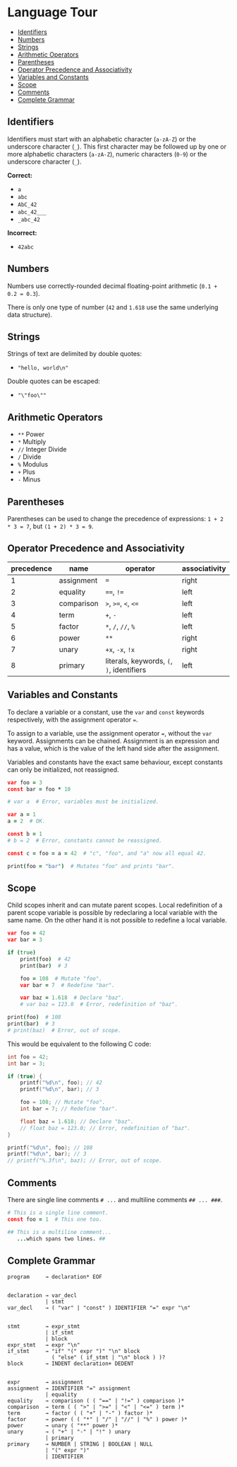 # Language Tour

- [Identifiers](#identifiers)
- [Numbers](#numbers)
- [Strings](#strings)
- [Arithmetic Operators](#arithmetic-operators)
- [Parentheses](#parentheses)
- [Operator Precedence and Associativity](#operator-precedence-and-associativity)
- [Variables and Constants](#variables-and-constants)
- [Scope](#scope)
- [Comments](#comments)
- [Complete Grammar](#complete-grammar)

## Identifiers

Identifiers must start with an alphabetic character (`a-zA-Z`) or the
underscore character (`_`). This first character may be followed up by
one or more alphabetic characters (`a-zA-Z`), numeric characters (`0-9`)
or the underscore character (`_`).

**Correct:**

- `a`
- `abc`
- `AbC_42`
- `abc_42___`
- `_abc_42`

**Incorrect:**

- `42abc`

## Numbers

Numbers use correctly-rounded decimal floating-point arithmetic
(`0.1 + 0.2 = 0.3`).

There is only one type of number (`42` and `1.618` use the same
underlying data structure).

## Strings

Strings of text are delimited by double quotes:

- `"hello, world\n"`

Double quotes can be escaped:

- `"\"foo\""`

## Arithmetic Operators

- `**` Power
- `*` Multiply
- `//` Integer Divide
- `/` Divide
- `%` Modulus
- `+` Plus
- `-` Minus

## Parentheses

Parentheses can be used to change the precedence of expressions:
`1 + 2 * 3 = 7`, but `(1 + 2) * 3 = 9`.

## Operator Precedence and Associativity

| precedence | name       | operator                                  | associativity |
| ---------- | ---------- | ----------------------------------------- | ------------- |
| 1          | assignment | `=`                                       | right         |
| 2          | equality   | `==`, `!=`                                | left          |
| 3          | comparison | `>`, `>=`, `<`, `<=`                      | left          |
| 4          | term       | `+`, `-`                                  | left          |
| 5          | factor     | `*`, `/`, `//`, `%`                       | left          |
| 6          | power      | `**`                                      | right         |
| 7          | unary      | `+x`, `-x`, `!x`                          | right         |
| 8          | primary    | literals, keywords, `(`, `)`, identifiers | left          |

## Variables and Constants

To declare a variable or a constant, use the `var` and `const` keywords
respectively, with the assignment operator `=`.

To assign to a variable, use the assignment operator `=`, without the
`var` keyword. Assignments can be chained. Assignment is an expression
and has a value, which is the value of the left hand side after the
assignment.

Variables and constants have the exact same behaviour, except constants
can only be initialized, not reassigned.

```coffee
var foo = 3
const bar = foo * 10

# var a  # Error, variables must be initialized.

var a = 1
a = 2  # OK.

const b = 1
# b = 2  # Error, constants cannot be reassigned.

const c = foo = a = 42  # "c", "foo", and "a" now all equal 42.

print(foo = "bar")  # Mutates "foo" and prints "bar".
```

## Scope

Child scopes inherit and can mutate parent scopes. Local redefinition
of a parent scope variable is possible by redeclaring a local variable
with the same name. On the other hand it is not possible to redefine a
local variable.

```coffee
var foo = 42
var bar = 3

if (true)
    print(foo)  # 42
    print(bar)  # 3

    foo = 108  # Mutate "foo".
    var bar = 7  # Redefine "bar".

    var baz = 1.618  # Declare "baz".
    # var baz = 123.0  # Error, redefinition of "baz".

print(foo)  # 108
print(bar)  # 3
# print(baz)  # Error, out of scope.
```

This would be equivalent to the following C code:

```c
int foo = 42;
int bar = 3;

if (true) {
    printf("%d\n", foo); // 42
    printf("%d\n", bar); // 3

    foo = 108; // Mutate "foo".
    int bar = 7; // Redefine "bar".

    float baz = 1.618; // Declare "baz".
    // float baz = 123.0; // Error, redefinition of "baz".
}

printf("%d\n", foo); // 108
printf("%d\n", bar); // 3
// printf("%.3f\n", baz); // Error, out of scope.
```

## Comments

There are single line comments `# ...` and multiline comments
`## ... ###`.

```coffee
# This is a single line comment.
const foo = 1  # This one too.

## This is a multiline comment...
   ...which spans two lines. ##
```

## Complete Grammar

```
program     → declaration* EOF


declaration → var_decl
            | stmt
var_decl    → ( "var" | "const" ) IDENTIFIER "=" expr "\n"


stmt        → expr_stmt
            | if_stmt
            | block
expr_stmt   → expr "\n"
if_stmt     → "if" "(" expr ")" "\n" block
              ( "else" ( if_stmt | "\n" block ) )?
block       → INDENT declaration+ DEDENT


expr        → assignment
assignment  → IDENTIFIER "=" assignment
            | equality
equality    → comparison ( ( "==" | "!=" ) comparison )*
comparison  → term ( ( ">" | ">=" | "<" | "<=" ) term )*
term        → factor ( ( "+" | "-" ) factor )*
factor      → power ( ( "*" | "/" | "//" | "%" ) power )*
power       → unary ( "**" power )*
unary       → ( "+" | "-" | "!" ) unary
            | primary
primary     → NUMBER | STRING | BOOLEAN | NULL
            | "(" expr ")"
            | IDENTIFIER
```
